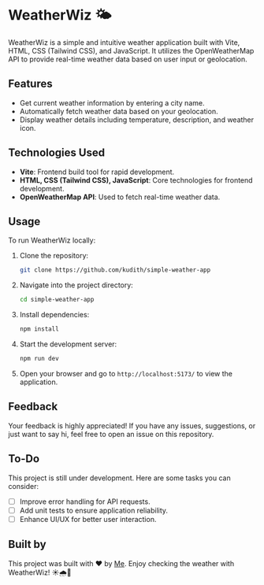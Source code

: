 # WeatherWiz 🌤️

WeatherWiz is a simple and intuitive weather application built with Vite, HTML, CSS (Tailwind CSS), and JavaScript. It utilizes the OpenWeatherMap API to provide real-time weather data based on user input or geolocation.

## Features

- Get current weather information by entering a city name.
- Automatically fetch weather data based on your geolocation.
- Display weather details including temperature, description, and weather icon.

## Technologies Used

- **Vite**: Frontend build tool for rapid development.
- **HTML, CSS (Tailwind CSS), JavaScript**: Core technologies for frontend development.
- **OpenWeatherMap API**: Used to fetch real-time weather data.

## Usage

To run WeatherWiz locally:

1. Clone the repository:

   ```bash
   git clone https://github.com/kudith/simple-weather-app
   ```

2. Navigate into the project directory:

   ```bash
   cd simple-weather-app
   ```

3. Install dependencies:

   ```bash
   npm install
   ```

4. Start the development server:

   ```bash
   npm run dev
   ```

5. Open your browser and go to `http://localhost:5173/` to view the application.

## Feedback

Your feedback is highly appreciated! If you have any issues, suggestions, or just want to say hi, feel free to open an issue on this repository.

## To-Do

This project is still under development. Here are some tasks you can consider:

- [ ] Improve error handling for API requests.
- [ ] Add unit tests to ensure application reliability.
- [ ] Enhance UI/UX for better user interaction.

## Built by

This project was built with ❤️ by [Me](https://github.com/kudith).
Enjoy checking the weather with WeatherWiz! ☀️🌧️🌈
